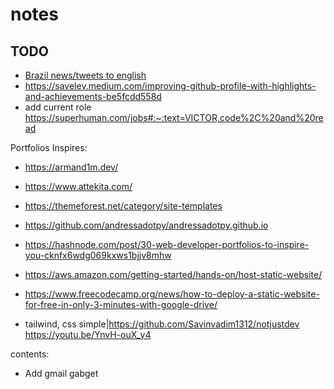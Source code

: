 # notes

## TODO

- [Brazil news/tweets to english](https://github.com/victorabarros/Learning/blob/master/brazilianNewsTranslator/README.md#L1)
- https://savelev.medium.com/improving-github-profile-with-highlights-and-achievements-be5fcdd558d
- add current role https://superhuman.com/jobs#:~:text=VICTOR,code%2C%20and%20read

Portfolios Inspires:
- https://armand1m.dev/
- https://www.attekita.com/
- https://themeforest.net/category/site-templates
- https://github.com/andressadotpy/andressadotpy.github.io
- https://hashnode.com/post/30-web-developer-portfolios-to-inspire-you-cknfx6wdg069kxws1bjjv8mhw

- https://aws.amazon.com/getting-started/hands-on/host-static-website/
- https://www.freecodecamp.org/news/how-to-deploy-a-static-website-for-free-in-only-3-minutes-with-google-drive/
- tailwind, css simple|https://github.com/Savinvadim1312/notjustdev https://youtu.be/YnvH-ouX_y4

contents:

- Add gmail gabget
